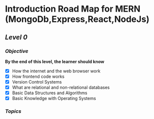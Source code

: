 # Introduction Road Map for MERN (MongoDb,Express,React,NodeJs)
## _Level 0_
### ***Objective***
**By the end of this level, the learner should know**
- [x] How the internet and the web browser work
- [x] How frontend code works
- [x] Version Control Systems
- [x] What are relational and non-relational databases
- [x] Basic Data Structures and Algorithms
- [x] Basic Knowledge with Operating Systems

### _Topics_

